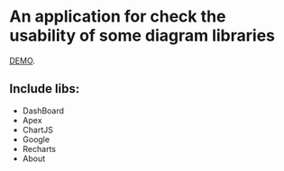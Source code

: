 # An application for check the usability of some diagram libraries

[DEMO](https://kizoharu.github.io/chart-libs).

## Include libs: 
- DashBoard
- Apex
- ChartJS
- Google
- Recharts
- About

